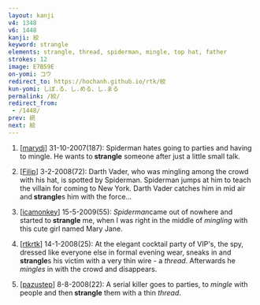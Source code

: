 ```yaml
---
layout: kanji
v4: 1348
v6: 1448
kanji: 絞
keyword: strangle
elements: strangle, thread, spiderman, mingle, top hat, father
strokes: 12
image: E7B59E
on-yomi: コウ
redirect_to: https://hochanh.github.io/rtk/絞
kun-yomi: しぼ.る、し.める、し.まる
permalink: /絞/
redirect_from:
 - /1448/
prev: 統
next: 給
---
```


1) [<a href="http://kanji.koohii.com/profile/marydj">marydj</a>] 31-10-2007(187): Spiderman hates going to parties and having to mingle. He wants to<strong> strangle</strong> someone after just a little small talk.

2) [<a href="http://kanji.koohii.com/profile/Filip">Filip</a>] 3-2-2008(72): Darth Vader, who was mingling among the crowd with his hat, is spotted by Spiderman. Spiderman jumps at him to teach the villain for coming to New York. Darth Vader catches him in mid air and<strong> strangle</strong>s him with the force...

3) [<a href="http://kanji.koohii.com/profile/icamonkey">icamonkey</a>] 15-5-2009(55): <em>Spiderman</em>came out of nowhere and started to<strong> strangle</strong> me, when I was right in the middle of <em>mingling</em> with this cute girl named Mary Jane.

4) [<a href="http://kanji.koohii.com/profile/rtkrtk">rtkrtk</a>] 14-1-2008(25): At the elegant cocktail party of VIP&#039;s, the spy, dressed like everyone else in formal evening wear, sneaks in and<strong> strangle</strong>s his victim with a very thin wire - a <em>thread</em>. Afterwards he <em>mingles</em> in with the crowd and disappears.

5) [<a href="http://kanji.koohii.com/profile/pazustep">pazustep</a>] 8-8-2008(22): A serial killer goes to parties, to <em>mingle</em> with people and then<strong> strangle</strong> them with a thin <em>thread</em>.

